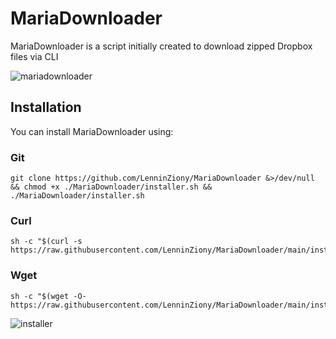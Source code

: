 # MariaDownloader

MariaDownloader is a script initially created to download zipped Dropbox files via CLI

![mariadownloader](https://user-images.githubusercontent.com/80495420/148485835-410e886f-3366-43b3-9414-76d8c0589281.png)

## Installation
You can install MariaDownloader using:
### Git
```
git clone https://github.com/LenninZiony/MariaDownloader &>/dev/null && chmod +x ./MariaDownloader/installer.sh && ./MariaDownloader/installer.sh
```
### Curl
```
sh -c "$(curl -s https://raw.githubusercontent.com/LenninZiony/MariaDownloader/main/installer.sh)"
```
### Wget
```
sh -c "$(wget -O- https://raw.githubusercontent.com/LenninZiony/MariaDownloader/main/installer.sh)"
```

![installer](https://user-images.githubusercontent.com/80495420/148483269-f35b0eba-1149-4240-9947-ce5d7f3c38f6.png)
